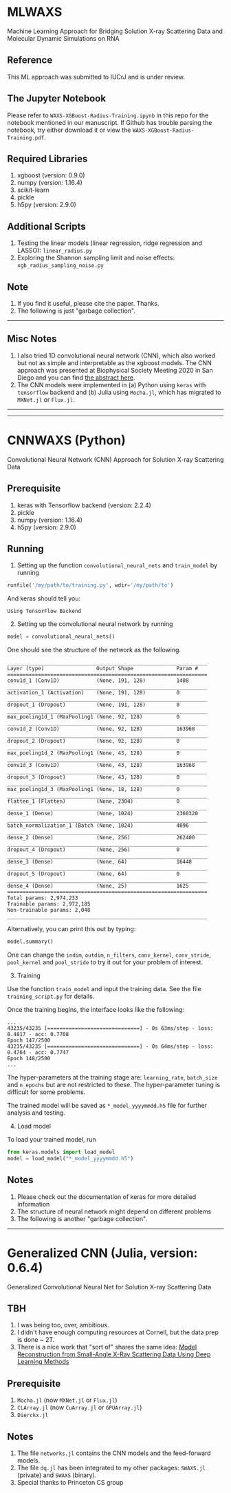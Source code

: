 # MLWAXS
Machine Learning Approach for Bridging Solution X-ray Scattering Data and Molecular Dynamic Simulations on RNA

## Reference

This ML approach was submitted to IUCrJ and is under review.


## The Jupyter Notebook

Please refer to `WAXS-XGBoost-Radius-Training.ipynb` in this repo for the notebook mentioned in our manuscript. If Github has trouble parsing the notebook, try either download it or view the `WAXS-XGBoost-Radius-Training.pdf`. 


## Required Libraries

1. xgboost (version: 0.9.0)
2. numpy (version: 1.16.4)
3. scikit-learn
4. pickle
5. h5py (version: 2.9.0)


## Additional Scripts

1. Testing the linear models (linear regression, ridge regression and LASSO): `linear_radius.py`
2. Exploring the Shannon sampling limit and noise effects: `xgb_radius_sampling_noise.py`


## Note

1. If you find it useful, please cite the paper. Thanks.
2. The following is just "garbage collection".


---
## Misc Notes

1. I also tried 1D convolutional neural network (CNN), which also worked but not as simple and interpretable as the xgboost models. The CNN approach was presented at Biophysical Society Meeting 2020 in San Diego and you can find [the abstract here](https://doi.org/10.1016/j.bpj.2019.11.1706).
2. The CNN models were implemented in (a) Python using `keras` with `tensorflow` backend and (b) Julia using `Mocha.jl`, which has migrated to `MXNet.jl` or `Flux.jl`.




---
---
# CNNWAXS (Python)
Convolutional Neural Network (CNN) Approach for Solution X-ray Scattering Data


## Prerequisite

1. keras with Tensorflow backend (version: 2.2.4)
2. pickle
3. numpy (version: 1.16.4)
4. h5py (version: 2.9.0)


## Running

1. Setting up the function `convolutional_neural_nets` and `train_model` by running

```python
runfile('/my/path/to/training.py', wdir='/my/path/to')
```

   And keras should tell you:

```
Using TensorFlow Backend
```

2. Setting up the convolutional neural network by running

```python
model = convolutional_neural_nets()
```

  One should see the structure of the network as the following.

```
_________________________________________________________________
Layer (type)                 Output Shape              Param #   
=================================================================
conv1d_1 (Conv1D)            (None, 191, 128)          1408      
_________________________________________________________________
activation_1 (Activation)    (None, 191, 128)          0         
_________________________________________________________________
dropout_1 (Dropout)          (None, 191, 128)          0         
_________________________________________________________________
max_pooling1d_1 (MaxPooling1 (None, 92, 128)           0         
_________________________________________________________________
conv1d_2 (Conv1D)            (None, 92, 128)           163968    
_________________________________________________________________
dropout_2 (Dropout)          (None, 92, 128)           0         
_________________________________________________________________
max_pooling1d_2 (MaxPooling1 (None, 43, 128)           0         
_________________________________________________________________
conv1d_3 (Conv1D)            (None, 43, 128)           163968    
_________________________________________________________________
dropout_3 (Dropout)          (None, 43, 128)           0         
_________________________________________________________________
max_pooling1d_3 (MaxPooling1 (None, 18, 128)           0         
_________________________________________________________________
flatten_1 (Flatten)          (None, 2304)              0         
_________________________________________________________________
dense_1 (Dense)              (None, 1024)              2360320   
_________________________________________________________________
batch_normalization_1 (Batch (None, 1024)              4096      
_________________________________________________________________
dense_2 (Dense)              (None, 256)               262400    
_________________________________________________________________
dropout_4 (Dropout)          (None, 256)               0         
_________________________________________________________________
dense_3 (Dense)              (None, 64)                16448     
_________________________________________________________________
dropout_5 (Dropout)          (None, 64)                0         
_________________________________________________________________
dense_4 (Dense)              (None, 25)                1625      
=================================================================
Total params: 2,974,233
Trainable params: 2,972,185
Non-trainable params: 2,048
_________________________________________________________________
```

  Alternatively, you can print this out by typing:

```python
model.summary()
```

  One can change the `indim`, `outdim`, `n_filters`, `conv_kernel`, `conv_stride`, `pool_kernel` and `pool_stride` to try it out for your problem of interest.


3. Training

  Use the function `train_model` and input the training data. See the file `training_script.py` for details.

  Once the training begins, the interface looks like the following:

```
...
43235/43235 [==============================] - 0s 63ms/step - loss: 0.4817 - acc: 0.7708
Epoch 147/2500
43235/43235 [==============================] - 0s 64ms/step - loss: 0.4764 - acc: 0.7747
Epoch 148/2500
...
```

  The hyper-parameters at the training stage are: `learning_rate`, `batch_size` and `n_epochs` but are not restricted to these. The hyper-parameter tuning is difficult for some problems.

  The trained model will be saved as `*_model_yyyymmdd.h5` file for further analysis and testing.

4. Load model

  To load your trained model, run

```python
from keras.models import load_model
model = load_model("*_model_yyyymmdd.h5")
```

## Notes

1. Please check out the documentation of keras for more detailed information
2. The structure of neural network might depend on different problems
3. The following is another "garbage collection".



---
# Generalized CNN (Julia, version: 0.6.4)
Generalized Convolutional Neural Net for Solution X-ray Scattering Data

## TBH

1. I was being too, over, ambitious.
2. I didn't have enough computing resources at Cornell, but the data prep is done ~ 2T.
3. There is a nice work that "sort of" shares the same idea: [Model Reconstruction from Small-Angle X-Ray Scattering Data Using Deep Learning Methods](https://doi.org/10.1016/j.isci.2020.100906)

## Prerequisite

1. `Mocha.jl` (now `MXNet.jl` or `Flux.jl`)
2. `CLArray.jl` (now `CuArray.jl` or `GPUArray.jl`)
3. `Dierckx.jl`

## Notes

1. The file `networks.jl` contains the CNN models and the feed-forward models.
2. The file `dq.jl` has been integrated to my other packages: `SWAXS.jl` (private) and `SWAXS` (binary).
3. Special thanks to Princeton CS group
